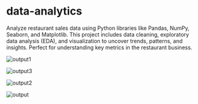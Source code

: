 # data-analytics
Analyze restaurant sales data using Python libraries like Pandas, NumPy, Seaborn, and Matplotlib. This project includes data cleaning, exploratory data analysis (EDA), and visualization to uncover trends, patterns, and insights. Perfect for understanding key metrics in the restaurant business.




![output1](https://github.com/user-attachments/assets/91b8199b-6cf5-43a5-8525-e8f6a2bb42d6)



![output3](https://github.com/user-attachments/assets/45bdc5a2-d4af-42ed-9688-73c615e60818)

![output2](https://github.com/user-attachments/assets/4c8ef180-3571-45f0-8a78-5aa9fa94b091)

![output](https://github.com/user-attachments/assets/790f7e2e-6314-4803-bf27-a26dc7242081)



